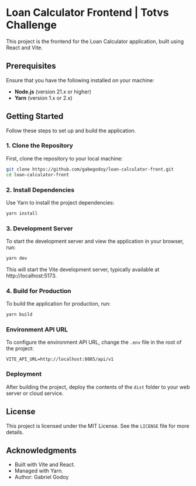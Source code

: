 # Loan Calculator Frontend | Totvs Challenge

This project is the frontend for the Loan Calculator application, built using React and Vite.

## Prerequisites

Ensure that you have the following installed on your machine:

- **Node.js** (version 21.x or higher)
- **Yarn** (version 1.x or 2.x)

## Getting Started

Follow these steps to set up and build the application.

### 1. Clone the Repository

First, clone the repository to your local machine:

```bash
git clone https://github.com/gabegodoy/loan-calculator-front.git
cd loan-calculator-front
```

### 2. Install Dependencies

Use Yarn to install the project dependencies:

```bash
yarn install
```

### 3. Development Server

To start the development server and view the application in your browser, run:

```bash
yarn dev
```

This will start the Vite development server, typically available at http://localhost:5173.

### 4. Build for Production

To build the application for production, run:

```bash
yarn build
```

### Environment API URL

To configure the environment API URL, change the `.env` file in the root of the project:

```
VITE_API_URL=http://localhost:8085/api/v1
```

### Deployment

After building the project, deploy the contents of the `dist` folder to your web server or cloud service.

## License

This project is licensed under the MIT License. See the `LICENSE` file for more details.

## Acknowledgments

- Built with Vite and React.
- Managed with Yarn.
- Author: Gabriel Godoy

